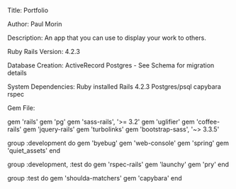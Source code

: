 Title: Portfolio

Author: Paul Morin

Description: An app that you can use to display your work to others.

Ruby Rails Version: 4.2.3

Database Creation:
  ActiveRecord
  Postgres - See Schema for migration details

System Dependencies:
  Ruby installed
  Rails 4.2.3
  Postgres/psql
  capybara
  rspec  

Gem File:

gem 'rails'
gem 'pg'
gem 'sass-rails', '>= 3.2'
gem 'uglifier'
gem 'coffee-rails'
gem 'jquery-rails'
gem 'turbolinks'
gem 'bootstrap-sass', '~> 3.3.5'

group :development do
gem 'byebug'
gem 'web-console'
gem 'spring'
gem 'quiet_assets'
end

group :development, :test do
gem 'rspec-rails'
gem 'launchy'
gem 'pry'
end

group :test do
gem 'shoulda-matchers'
gem 'capybara'
end
